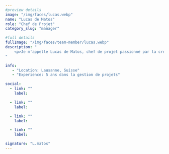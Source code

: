 ```yaml
---
#preview details
image: "/img/faces/lucas.webp"
name: "Lucas de Matos"
role: "Chef de Projet"
category_slug: "manager"

#full details
fullImage: "/img/faces/team-member/lucas.webp"
description: "
    <p>Je m'appelle Lucas de Matos, chef de projet passionné par la création et la concrétisation de projets ambitieux. Avec une expérience de cinq ans en gestion de projets, j'ai développé une expertise pour transformer des idées en réalisations impactantes, en alliant stratégie et pragmatisme. Ma capacité à fédérer des équipes, même dans des environnements exigeants, et à orchestrer chaque étape d’un projet m’a permis de mener avec succès des initiatives diversifiées. Pour moi, la communication et la cohésion sont essentielles à la réussite de toute entreprise, et je m'engage à insuffler cette énergie dans chaque projet que je pilote.</p>
"

info:
   - "Location: Lausanne, Suisse"
   - "Experience: 5 ans dans la gestion de projets"

social:
  - link: ""
    label: 

  - link: ""
    label: 

  - link: ""
    label: 

  - link: ""
    label: 

signature: "L.matos"
---
```

